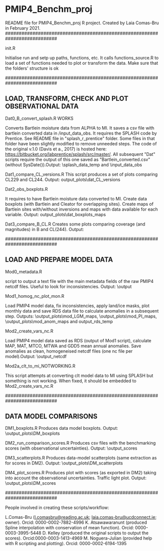 # PMIP4_Benchm_proj

README file for PMIP4_Benchm_proj R project.
Created by Laia Comas-Bru in February 2021.
###########################################################################

init.R

Initialise run and setp up paths, functions, etc. 
It calls functions_source.R to load a set of functions needed to plot or transform the data.
Make sure that the folders' structure is ok

###########################################################################

## LOAD, TRANSFORM, CHECK AND PLOT OBSERVATIONAL DATA 

Dat0_B_convert_splash.R WORKS

Converts Bartlein moisture data from ALPHA to MI. It saves a csv file with bartlein converted data in /input_data_obs. It requires the SPLASH code by Prentice. See README file in "splash_r_prentice" folder. Some files in that folder have been slightly modified to remove unneeded steps. The code of the original v.1.0 (Davis et a., 2017) is hosted here: https://bitbucket.org/labprentice/splash/src/master/. All subsequent "Dat" scripts require the output of this one saved as "Bartlein_converted.csv" (without SysDate()).Output: \splash_data_temp and \input_data_obs

Dat1_compare_CL_versions.R
This script produces a set of plots comparing CL229 and CL244. Output: output_plots\dat_CL_versions

Dat2_obs_boxplots.R

It requires to have Bartlein moisture data converted to MI. Create data boxplots (with Bartlein and Cleator for overlapping sites). Create maps of Bartlein sites with/without inversions and maps with data available for each variable. Output: output_plots\dat_boxplots_maps

Dat3_compare_B_CL.R
Creates some plots comparing coverage (and magnitudes) in B and CL(244). Output: 

###########################################################################

## LOAD AND PREPARE MODEL DATA

Mod0_metadata.R

script to output a text file with the main metadata fields of the raw PMIP4 netcdf files. Useful to look for inconsistencies. Output: \output

Mod1_homog_nc_plot_mon.R

Load PMIP4 model data, fix inconsistencies, apply land/ice masks, plot monthly data and save RDS data file to calculate anomalies in a subsequent step. Outputs: \output_plots\mod_LGM_maps, \output_plots\mod_PI_maps, \output_plots\mod_anom_maps and output_rds_temp

Mod2_create_vars_nc.R

Load PMIP4 model data saved as RDS (output of Mod1 script), calculate MAP, MAT, MTCO, MTWA and GDD5 mean annual anomalies. Save anomalies as clean, homogeneised netcdf files (one nc file per model).Output: \output_netcdf

Mod2a_clt_to_mi_NOTWORKING.R

This script attempts at converting clt model data to MI using SPLASH but something is not working. When fixed, it should be embedded to Mod2_create_vars_nc.R

###########################################################################

## DATA MODEL COMPARISONS

DM1_boxplots.R
Produces data model boxplots. Output: \output_plots\DM_boxplots

DM2_run_comparison_scores.R
Produces csv files with the benchmarking scores (with observational uncertainties). Output: \output_scores

DM3_scatterplots.R
Produces data-model scatterplots (same extraction as for scores in DM2).
Output: \output_plots\DM_scatterplots

DM4_plot_scores.R
Produces plot with scores (as exported in DM2) taking into account the observational uncertainties. Traffic light plot. Output: \output_plots\DM_scores

###########################################################################

People involved in creating these scripts/workflow: 

L.Comas-Bru (l.comasbru@reading.ac.uk; laia.comas-bru@ucdconnect.ie; owner). Orcid: 0000-0002-7882-4996
K. Atsawawaranunt (produced Spline interpolation with conservation of mean function). Orcid: 0000-0003-3995-5448
D. Kelley (produced the original scripts to output the scores). Orcid:0000-0003-1413-4969
M. Noguera-Julian (provided help with R scripting and plotting). Orcid: 0000-0002-6194-1395
